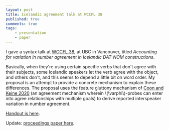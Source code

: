 ```yaml
---
layout: post
title: Icelandic agreement talk at WCCFL 38
published: true 
comments: true
tags:
    - presentation
    - paper
---
```


I gave a syntax talk at [WCCFL 38](https://wccfl2020.linguistics.ubc.ca/), at UBC in Vancouver, titled *Accounting for variation in number agreement in Icelandic DAT-NOM constructions*.  

Basically, when they're using certain specific verbs that don't agree with their subjects, some Icelandic speakers let the verb agree with the object, and others don't, and this seems to depend a little bit on word order.  My proposal is an attempt to provide a concrete mechanism to explain these differences. The proposal uses the feature gluttony mechanism of [Coon and Keine 2020](https://ling.auf.net/lingbuzz/004224) (an agreement mechanism wherein \\(\varphi\\)-probes can enter into agree relationships with multiple goals) to derive reported interspeaker variation in number agreement. 

[Handout is here](/assets/pdfs/wccfl2020-handout.pdf).  

Update: [proceedings paper here](/assets/pdfs/wccfl2020-cascadilla-paper3568-proof.pdf).
